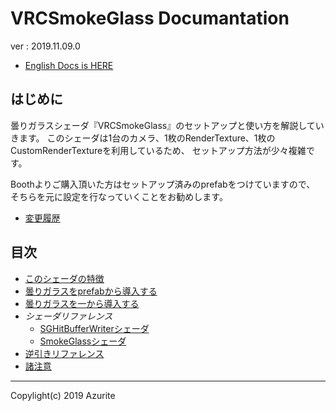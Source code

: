 ﻿# VRCSmokeGlass Documantation

ver : 2019.11.09.0

* [English Docs is HERE](index_en.md)

## はじめに

曇りガラスシェーダ『VRCSmokeGlass』のセットアップと使い方を解説していきます。
このシェーダは1台のカメラ、1枚のRenderTexture、1枚のCustomRenderTextureを利用しているため、
セットアップ方法が少々複雑です。

Boothよりご購入頂いた方はセットアップ済みのprefabをつけていますので、
そちらを元に設定を行なっていくことをお勧めします。

* [変更履歴](patch_note.md)

## 目次

* [このシェーダの特徴](detail.md)
* [曇りガラスをprefabから導入する](setup_with_prefab.md)
* [曇りガラスを一から導入する](setup_ext.md)
* *シェーダリファレンス*
  * [SGHitBufferWriterシェーダ](SGBufferWriter.md)
  * [SmokeGlassシェーダ](SmokeGlass.md)
* [逆引きリファレンス](tips.md)
* [諸注意](warnings.md)

---

Copylight(c) 2019 Azurite

